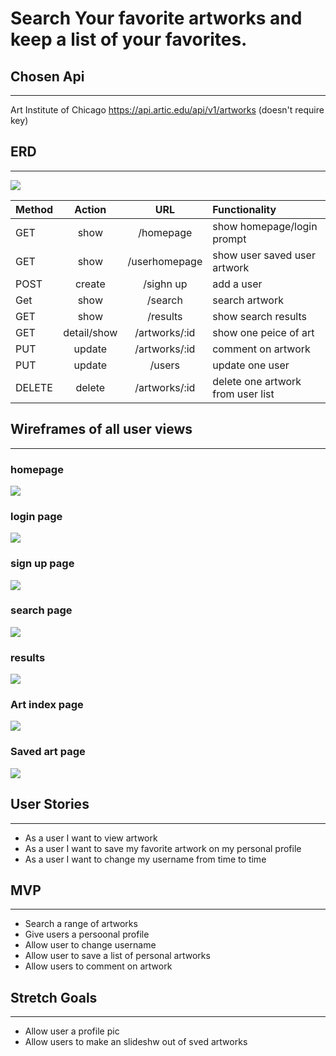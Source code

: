 
# Search Your favorite artworks and keep a list of your favorites.

## Chosen Api
______
Art Institute of Chicago https://api.artic.edu/api/v1/artworks (doesn't require key)

## ERD
______
![](./img/ERD-project-2.png)


| Method | Action | URL | Functionality |
|--------|:------:|:---:|:--------------|
| GET | show | /homepage | show homepage/login prompt |
| GET | show | /userhomepage | show user saved user artwork |
| POST | create | /sighn up | add a user |
| Get | show | /search | search artwork|
| GET | show | /results | show search results|
| GET | detail/show | /artworks/:id | show one peice of art |
| PUT | update | /artworks/:id | comment on artwork |
| PUT | update | /users | update one user |
| DELETE | delete | /artworks/:id | delete one artwork from user list |

## Wireframes of all user views
_________

### homepage
![](./img/homepage.jpg)
### login page
![](./img/login.jpg)
### sign up page
![](./img/sign-up.jpg)
### search page
![](./img/search-page.jpg)
### results
![](./img/results.jpg)
### Art index page
![](./img/art-index.jpg)
### Saved art page
![](./img/saved-art.jpg)

## User Stories
________

- As a user I want to view artwork
- As a user I want to save my favorite artwork on my personal profile
- As a user I want to change my username from time to time

## MVP
________

 - Search a range of artworks
 - Give users a persoonal profile
 - Allow user to change username
 - Allow user to save a list of personal artworks
 - Allow users to comment on artwork

 ## Stretch Goals
 _______
 - Allow user a profile pic
 - Allow users to make an slideshw out of sved artworks
 
